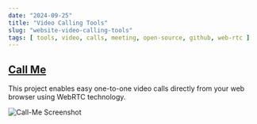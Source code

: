 ```yaml
---
date: "2024-09-25"
title: "Video Calling Tools"
slug: "website-video-calling-tools"
tags: [ tools, video, calls, meeting, open-source, github, web-rtc ]
---
```




## [Call Me][1]

This project enables easy one-to-one video calls directly from your web browser using WebRTC technology.

![Call-Me Screenshot][2]



   [1]: https://github.com/miroslavpejic85/call-me
   [2]: https://raw.githubusercontent.com/miroslavpejic85/call-me/main/assets/doc/callme.png
